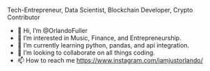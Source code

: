 Tech-Entrepreneur, Data Scientist, Blockchain Developer, Crypto Contributor

- 👋 Hi, I’m @OrlandoFuller
- 👀 I’m interested in Music, Finance, and Entrepreneurship.
- 🌱 I’m currently learning python, pandas, and api integration.
- 💞️ I’m looking to collaborate on all things coding.
- 📫 How to reach me https://www.instagram.com/iamjustorlando/

<!---
OrlandoFuller/OrlandoFuller is a ✨ special ✨ repository because its `README.md` (this file) appears on your GitHub profile.
You can click the Preview link to take a look at your changes.
--->
